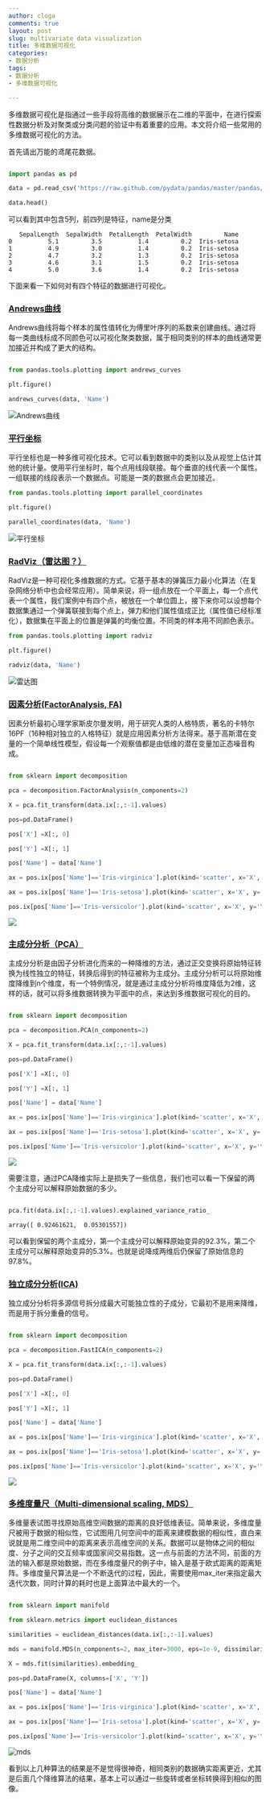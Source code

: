```yaml
---
author: cloga
comments: true
layout: post
slug: multivariate data visualization
title: 多维数据可视化
categories:
- 数据分析
tags:
- 数据分析
- 多维数据可视化

---
```


多维数据可视化是指通过一些手段将高维的数据展示在二维的平面中，在进行探索性数据分析及对聚类或分类问题的验证中有着重要的应用。本文将介绍一些常用的多维数据可视化的方法。

首先请出万能的鸢尾花数据。

```python

import pandas as pd

data = pd.read_csv('https://raw.github.com/pydata/pandas/master/pandas/tests/data/iris.csv')

data.head()

```

可以看到其中包含5列，前四列是特征，name是分类

```
   SepalLength  SepalWidth  PetalLength  PetalWidth         Name
0          5.1         3.5          1.4         0.2  Iris-setosa
1          4.9         3.0          1.4         0.2  Iris-setosa
2          4.7         3.2          1.3         0.2  Iris-setosa
3          4.6         3.1          1.5         0.2  Iris-setosa
4          5.0         3.6          1.4         0.2  Iris-setosa

```

下面来看一下如何对有四个特征的数据进行可视化。

### [Andrews曲线](http://pandas.pydata.org/pandas-docs/stable/visualization.html#andrews-curves)

Andrews曲线将每个样本的属性值转化为傅里叶序列的系数来创建曲线。通过将每一类曲线标成不同颜色可以可视化聚类数据，属于相同类别的样本的曲线通常更加接近并构成了更大的结构。

```python 

from pandas.tools.plotting import andrews_curves

plt.figure()

andrews_curves(data, 'Name')

```

![Andrews曲线](http://pandas.pydata.org/pandas-docs/stable/_images/andrews_curves.png)

### [平行坐标](http://pandas.pydata.org/pandas-docs/stable/visualization.html#parallel-coordinates)

平行坐标也是一种多维可视化技术。它可以看到数据中的类别以及从视觉上估计其他的统计量。使用平行坐标时，每个点用线段联接。每个垂直的线代表一个属性。一组联接的线段表示一个数据点。可能是一类的数据点会更加接近。

```python
from pandas.tools.plotting import parallel_coordinates

plt.figure()

parallel_coordinates(data, 'Name')

```
![平行坐标](http://pandas.pydata.org/pandas-docs/stable/_images/parallel_coordinates.png)

### [RadViz（雷达图？）](http://pandas.pydata.org/pandas-docs/stable/visualization.html#radviz)

RadViz是一种可视化多维数据的方式。它基于基本的弹簧压力最小化算法（在复杂网络分析中也会经常应用）。简单来说，将一组点放在一个平面上，每一个点代表一个属性，我们案例中有四个点，被放在一个单位圆上，接下来你可以设想每个数据集通过一个弹簧联接到每个点上，弹力和他们属性值成正比（属性值已经标准化），数据集在平面上的位置是弹簧的均衡位置。不同类的样本用不同颜色表示。

```python
from pandas.tools.plotting import radviz

plt.figure()

radviz(data, 'Name')

```
![雷达图](http://pandas.pydata.org/pandas-docs/stable/_images/radviz.png)
### [因素分析(FactorAnalysis, FA)](http://scikit-learn.org/stable/modules/decomposition.html#factor-analysis)

因素分析最初心理学家斯皮尔曼发明，用于研究人类的人格特质，著名的卡特尔16PF（16种相对独立的人格特征）就是应用因素分析方法得来。基于高斯潜在变量的一个简单线性模型，假设每一个观察值都是由低维的潜在变量加正态噪音构成。

```python

from sklearn import decomposition

pca = decomposition.FactorAnalysis(n_components=2)

X = pca.fit_transform(data.ix[:,:-1].values)

pos=pd.DataFrame()

pos['X'] =X[:, 0]

pos['Y'] =X[:, 1]

pos['Name'] = data['Name']

ax = pos.ix[pos['Name']=='Iris-virginica'].plot(kind='scatter', x='X', y='Y', color='blue', label='Iris-virginica')

ax = pos.ix[pos['Name']=='Iris-setosa'].plot(kind='scatter', x='X', y='Y', color='green', label='Iris-setosa', ax=ax)

pos.ix[pos['Name']=='Iris-versicolor'].plot(kind='scatter', x='X', y='Y', color='red', label='Iris-versicolor', ax=ax)

```

![](http://cloga.info/files/fa161012.png)

### [主成分分析（PCA）](http://scikit-learn.org/stable/modules/decomposition.html#principal-component-analysis-pca)

主成分分析是由因子分析进化而来的一种降维的方法，通过正交变换将原始特征转换为线性独立的特征，转换后得到的特征被称为主成分。主成分分析可以将原始维度降维到n个维度，有一个特例情况，就是通过主成分分析将维度降低为2维，这样的话，就可以将多维数据转换为平面中的点，来达到多维数据可视化的目的。

```python

from sklearn import decomposition

pca = decomposition.PCA(n_components=2)

X = pca.fit_transform(data.ix[:,:-1].values)

pos=pd.DataFrame()

pos['X'] =X[:, 0]

pos['Y'] =X[:, 1]

pos['Name'] = data['Name']

ax = pos.ix[pos['Name']=='Iris-virginica'].plot(kind='scatter', x='X', y='Y', color='blue', label='Iris-virginica')

ax = pos.ix[pos['Name']=='Iris-setosa'].plot(kind='scatter', x='X', y='Y', color='green', label='Iris-setosa', ax=ax)

pos.ix[pos['Name']=='Iris-versicolor'].plot(kind='scatter', x='X', y='Y', color='red', label='Iris-versicolor', ax=ax)


```

![](http://cloga.info/files/pca161012.png)


需要注意，通过PCA降维实际上是损失了一些信息，我们也可以看一下保留的两个主成分可以解释原始数据的多少。

```python

pca.fit(data.ix[:,:-1].values).explained_variance_ratio_

```


```
array([ 0.92461621,  0.05301557])

```

可以看到保留的两个主成分，第一个主成分可以解释原始变异的92.3%，第二个主成分可以解释原始变异的5.3%。也就是说降成两维后仍保留了原始信息的97.8%。

### [独立成分分析(ICA)](http://scikit-learn.org/stable/modules/decomposition.html#independent-component-analysis-ica)

独立成分分析将多源信号拆分成最大可能独立性的子成分，它最初不是用来降维，而是用于拆分重叠的信号。

```python

from sklearn import decomposition

pca = decomposition.FastICA(n_components=2)

X = pca.fit_transform(data.ix[:,:-1].values)

pos=pd.DataFrame()

pos['X'] =X[:, 0]

pos['Y'] =X[:, 1]

pos['Name'] = data['Name']

ax = pos.ix[pos['Name']=='Iris-virginica'].plot(kind='scatter', x='X', y='Y', color='blue', label='Iris-virginica')

ax = pos.ix[pos['Name']=='Iris-setosa'].plot(kind='scatter', x='X', y='Y', color='green', label='Iris-setosa', ax=ax)

pos.ix[pos['Name']=='Iris-versicolor'].plot(kind='scatter', x='X', y='Y', color='red', label='Iris-versicolor', ax=ax)

```

![](http://cloga.info/files/ica161012.png)

### [多维度量尺（Multi-dimensional scaling, MDS）](http://scikit-learn.org/stable/auto_examples/manifold/plot_mds.html#sphx-glr-auto-examples-manifold-plot-mds-py)

多维量表试图寻找原始高维空间数据的距离的良好低维表征。简单来说，多维度量尺被用于数据的相似性，它试图用几何空间中的距离来建模数据的相似性，直白来说就是用二维空间中的距离来表示高维空间的关系。数据可以是物体之间的相似度、分子之间的交互频率或国家间交易指数。这一点与前面的方法不同，前面的方法的输入都是原始数据，而在多维度量尺的例子中，输入是基于欧式距离的距离矩阵。多维度量尺算法是一个不断迭代的过程，因此，需要使用max_iter来指定最大迭代次数，同时计算的耗时也是上面算法中最大的一个。

```python

from sklearn import manifold

from sklearn.metrics import euclidean_distances

similarities = euclidean_distances(data.ix[:,:-1].values)

mds = manifold.MDS(n_components=2, max_iter=3000, eps=1e-9, dissimilarity="precomputed", n_jobs=1)

X = mds.fit(similarities).embedding_

pos=pd.DataFrame(X, columns=['X', 'Y'])

pos['Name'] = data['Name']

ax = pos.ix[pos['Name']=='Iris-virginica'].plot(kind='scatter', x='X', y='Y', color='blue', label='Iris-virginica')

ax = pos.ix[pos['Name']=='Iris-setosa'].plot(kind='scatter', x='X', y='Y', color='green', label='Iris-setosa', ax=ax)

pos.ix[pos['Name']=='Iris-versicolor'].plot(kind='scatter', x='X', y='Y', color='red', label='Iris-versicolor', ax=ax)

```

![mds](http://cloga.info/files/mds161012.png)

看到以上几种算法的结果是不是觉得很神奇，相同类别的数据确实距离更近，尤其是后面几个降维算法的结果，基本上可以通过一些旋转或者坐标转换得到相似的图像。

